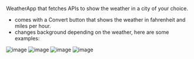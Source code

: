 WeatherApp that fetches APIs to show the weather in a city of your choice. 
- comes with a Convert button that shows the weather in fahrenheit and miles per hour.
- changes background depending on the weather, here are some examples:

![image](https://github.com/Fyshke/WeatherApp/assets/147095784/3dce2830-7270-43e7-9914-e37351b0e51a)
![image](https://github.com/Fyshke/WeatherApp/assets/147095784/727ea463-52cf-4d73-8370-28c7ac47ad25)
![image](https://github.com/Fyshke/WeatherApp/assets/147095784/9e348ce0-198c-40fe-a561-447f83618531)
![image](https://github.com/Fyshke/WeatherApp/assets/147095784/b3a127b0-3d73-4745-a4b8-da8e329a66e8)



